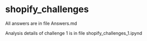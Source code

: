 # shopify_challenges

All answers are in file Answers.md

Analysis details of challenge 1 is in file shopify_challenges_1.ipynd 
